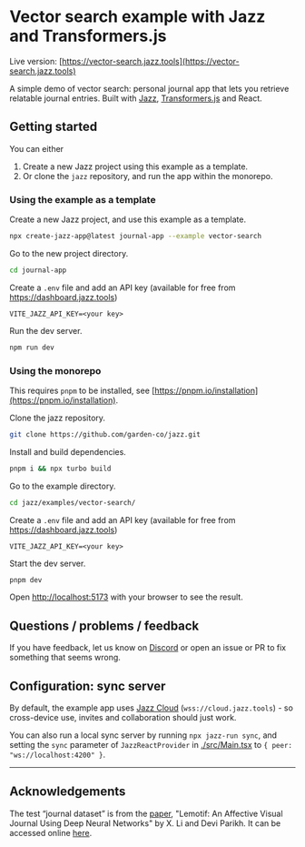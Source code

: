 # Vector search example with Jazz and Transformers.js

Live version: [https://vector-search.jazz.tools](https://vector-search.jazz.tools)

A simple demo of vector search: personal journal app that lets you retrieve relatable journal entries.
Built with [Jazz](https://jazz.tools), [Transformers.js](https://huggingface.co/docs/transformers.js) and React.

## Getting started

You can either
1. Create a new Jazz project using this example as a template.
2. Or clone the `jazz` repository, and run the app within the monorepo.

### Using the example as a template

Create a new Jazz project, and use this example as a template.
```bash
npx create-jazz-app@latest journal-app --example vector-search
```

Go to the new project directory.
```bash
cd journal-app
```

Create a `.env` file and add an API key (available for free from https://dashboard.jazz.tools)
```
VITE_JAZZ_API_KEY=<your key>
```

Run the dev server.

```bash
npm run dev
```

### Using the monorepo

This requires `pnpm` to be installed, see [https://pnpm.io/installation](https://pnpm.io/installation).

Clone the jazz repository.
```bash
git clone https://github.com/garden-co/jazz.git
```

Install and build dependencies.
```bash
pnpm i && npx turbo build
```

Go to the example directory.
```bash
cd jazz/examples/vector-search/
```

Create a `.env` file and add an API key (available for free from https://dashboard.jazz.tools)
```
VITE_JAZZ_API_KEY=<your key>
```

Start the dev server.
```bash
pnpm dev
```

Open [http://localhost:5173](http://localhost:5173) with your browser to see the result.

## Questions / problems / feedback

If you have feedback, let us know on [Discord](https://discord.gg/utDMjHYg42) or open an issue or PR to fix something that seems wrong.

## Configuration: sync server

By default, the example app uses [Jazz Cloud](https://jazz.tools/cloud) (`wss://cloud.jazz.tools`) - so cross-device use, invites and collaboration should just work.

You can also run a local sync server by running `npx jazz-run sync`, and setting the `sync` parameter of `JazzReactProvider` in [./src/Main.tsx](./src/Main.tsx) to `{ peer: "ws://localhost:4200" }`.


---

## Acknowledgements

The test “journal dataset” is from the [paper](https://arxiv.org/abs/1903.07766), "Lemotif: An Affective Visual Journal Using Deep Neural Networks" by X. Li and Devi Parikh. It can be accessed online [here](https://github.com/xaliceli/lemotif).
